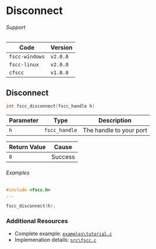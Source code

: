 # Disconnect


###### Support
| Code           | Version
| -------------- | --------
| `fscc-windows` | `v2.0.0` 
| `fscc-linux`   | `v2.0.0` 
| `cfscc`        | `v1.0.0`


## Disconnect
```c
int fscc_disconnect(fscc_handle h)
```

| Parameter     | Type         | Description
| ------------ | ------------- | -----------------------
| `h`          | `fscc_handle` | The handle to your port

| Return Value | Cause
| ------------ | -------
| `0`          | Success

###### Examples
```c
#include <fscc.h>
...

fscc_disconnect(h);
```


### Additional Resources
- Complete example: [`examples\tutorial.c`](https://github.com/commtech/cfscc/blob/master/examples/tutorial.c)
- Implemenation details: [`src\fscc.c`](https://github.com/commtech/cfscc/blob/master/src/fscc.c)
